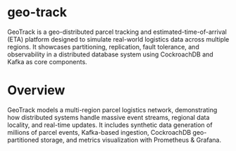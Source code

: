 # geo-track
GeoTrack is a geo-distributed parcel tracking and estimated-time-of-arrival (ETA) platform designed to simulate real-world logistics data across multiple regions. It showcases partitioning, replication, fault tolerance, and observability in a distributed database system using CockroachDB and Kafka as core components.

# Overview
GeoTrack models a multi-region parcel logistics network, demonstrating how distributed systems handle massive event streams, regional data locality, and real-time updates.
It includes synthetic data generation of millions of parcel events, Kafka-based ingestion, CockroachDB geo-partitioned storage, and metrics visualization with Prometheus & Grafana.
